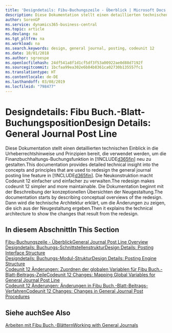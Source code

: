 ```yaml
---
title: 'Designdetails: Fibu-Buchungszeile - Überblick | Microsoft Docs'
description: Diese Dokumentation stellt einen detaillierten technischen Einblick in die Urheberrechtshinweise und Prinzipien bereit, die verwendet werden, um die Finanzbuchhaltungs-Buchungsfunktion in Business Central neu zu gestalten.
author: SorenGP
ms.service: dynamics365-business-central
ms.topic: article
ms.devlang: na
ms.tgt_pltfrm: na
ms.workload: na
ms.search.keywords: design, general journal, posting, codeunit 12
ms.date: 10/01/2018
ms.author: sgroespe
ms.openlocfilehash: 24df541a8f1d1cf5df3f53a00922ae0d88d7192f
ms.sourcegitcommit: 1bcfaa99ea302e6b84b8361ca02730b135557fc1
ms.translationtype: HT
ms.contentlocale: de-DE
ms.lasthandoff: 03/08/2019
ms.locfileid: "798477"
---
```

# <a name="design-details-general-journal-post-line"></a><span data-ttu-id="3e8ab-103">Designdetails: Fibu Buch.-Blatt-Buchungsposition</span><span class="sxs-lookup"><span data-stu-id="3e8ab-103">Design Details: General Journal Post Line</span></span>
<span data-ttu-id="3e8ab-104">Diese Dokumentation stellt einen detaillierten technischen Einblick in die Urheberrechtshinweise und Prinzipien bereit, die verwendet werden, um die Finanzbuchhaltungs-Buchungsfunktion in [!INCLUDE[d365fin](includes/d365fin_md.md)] neu zu gestalten.</span><span class="sxs-lookup"><span data-stu-id="3e8ab-104">This documentation provides detailed technical insight into the concepts and principles that are used to redesign the general journal posting line feature in [!INCLUDE[d365fin](includes/d365fin_md.md)].</span></span> <span data-ttu-id="3e8ab-105">Die Neukonstruktion macht Codeunit 12 einfacher und einfacher zu verwalten.</span><span class="sxs-lookup"><span data-stu-id="3e8ab-105">The redesign makes codeunit 12 simpler and more maintainable.</span></span> <span data-ttu-id="3e8ab-106">Die Dokumentation beginnt mit der Beschreibung der konzeptionellen Übersichten der Neugestaltung.</span><span class="sxs-lookup"><span data-stu-id="3e8ab-106">The documentation starts by describing conceptual overviews of the redesign.</span></span> <span data-ttu-id="3e8ab-107">Dann wird die technische Architektur erklärt, um die Änderungen zu zeigen, die sich aus der Neugestaltung ergeben.</span><span class="sxs-lookup"><span data-stu-id="3e8ab-107">Then it explains the technical architecture to show the changes that result from the redesign.</span></span>  

## <a name="in-this-section"></a><span data-ttu-id="3e8ab-108">In diesem Abschnitt</span><span class="sxs-lookup"><span data-stu-id="3e8ab-108">In This Section</span></span>  
[<span data-ttu-id="3e8ab-109">Fibu-Buchungszeile - Überblick</span><span class="sxs-lookup"><span data-stu-id="3e8ab-109">General Journal Post Line Overview</span></span>](design-details-general-journal-post-line-overview.md)  
[<span data-ttu-id="3e8ab-110">Designdetails: Buchungs-Schnittstellenstruktur</span><span class="sxs-lookup"><span data-stu-id="3e8ab-110">Design Details: Posting Interface Structure</span></span>](design-details-posting-interface-structure.md)  
[<span data-ttu-id="3e8ab-111">Designdetails: Buchungs-Modul-Struktur</span><span class="sxs-lookup"><span data-stu-id="3e8ab-111">Design Details: Posting Engine Structure</span></span>](design-details-posting-engine-structure.md)  
[<span data-ttu-id="3e8ab-112">Codeunit 12 Änderungen: Zuordnen der globalen Variablen für Fibu Buch.-Blatt-Beitrags-Zeile</span><span class="sxs-lookup"><span data-stu-id="3e8ab-112">Codeunit 12 Changes: Mapping Global Variables for General Journal Post Line</span></span>](design-details-codeunit-12-changes-mapping-global-variables-for-general-journal-post-line.md)  
[<span data-ttu-id="3e8ab-113">Codeunit 12 Änderungen: Änderungen in Fibu Buch.-Blatt-Beitrags-Verfahren</span><span class="sxs-lookup"><span data-stu-id="3e8ab-113">Codeunit 12 Changes: Changes in General Journal Post Procedures</span></span>](design-details-codeunit-12-changes-changes-in-general-journal-post-procedures.md)  

## <a name="see-also"></a><span data-ttu-id="3e8ab-114">Siehe auch</span><span class="sxs-lookup"><span data-stu-id="3e8ab-114">See Also</span></span>  
[<span data-ttu-id="3e8ab-115">Arbeiten mit Fibu Buch.-Blättern</span><span class="sxs-lookup"><span data-stu-id="3e8ab-115">Working with General Journals</span></span>](ui-work-general-journals.md)

